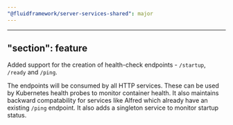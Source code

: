 ```yaml
---
"@fluidframework/server-services-shared": major
---
```

---
"section": feature
---

Added support for the creation of health-check endpoints - `/startup`, `/ready` and `/ping`.

The endpoints will be consumed by all HTTP services. These can be used by Kubernetes health probes to monitor container health. It also maintains backward compatability for services like Alfred which already have an existing `/ping` endpoint. It also adds a singleton service to monitor startup status.
